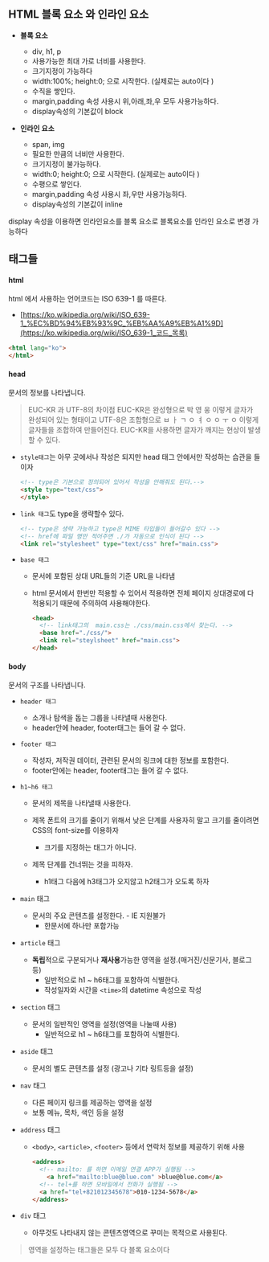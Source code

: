 ## HTML 블록 요소 와 인라인 요소

- **블록 요소**
  - div, h1, p
  - 사용가능한 최대 가로 너비를 사용한다. 
  - 크기지정이 가능하다
  - width:100%; height:0; 으로 시작한다. (실제로는 auto이다 )
  - 수직을 쌓인다.
  - margin,padding 속성 사용시 위,아래,좌,우 모두 사용가능하다.
  - display속성의 기본값이 block
  
- **인라인 요소**
  - span, img
  - 필요한 만큼의 너비만 사용한다.
  - 크기지정이 불가능하다.
  - width:0; height:0; 으로 시작한다. (실제로는 auto이다 )
  - 수평으로 쌓인다.
  - margin,padding 속성 사용시 좌,우만 사용가능하다.
  - display속성의 기본값이 inline

display 속성을 이용하면 인라인요소를 블록 요소로 블록요소를 인라인 요소로 변경 가능하다 

## 태그들 
#### html

html 에서 사용하는 언어코드는 ISO 639-1 를 따른다. 

- [https://ko.wikipedia.org/wiki/ISO_639-1_%EC%BD%94%EB%93%9C_%EB%AA%A9%EB%A1%9D](https://ko.wikipedia.org/wiki/ISO_639-1_코드_목록)
```html
<html lang="ko">
</html>
```

#### head
문서의 정보를 나타냅니다.

> EUC-KR 과 UTF-8의 차이점
> EUC-KR은 완성형으로 박 영 웅 이렇게 글자가 완성되어 있는 형태이고 UTF-8은 조합형으로 ㅂ ㅏ ㄱ ㅇ ㅕ ㅇ ㅇ ㅜ ㅇ 이렇게 글자들을 조합하여 만들어진다. EUC-KR을 사용하면 글자가 깨지는 현상이 발생할 수 있다.

* `style태그`는 아무 곳에서나 작성은 되지만 head 태그 안에서만 작성하는 습관을 들이자 

  ```html
  <!-- type은 기본으로 정의되어 있어서 작성을 안해줘도 된다.-->
  <style type="text/css">
  </style>
  ```

* `link 태그`도 type을 생략할수 있다. 

  ```html
  <!-- type은 생략 가능하고 type은 MIME 타입들이 들어갈수 있다 -->
  <!-- href에 파일 명만 적어주면 ./가 자동으로 인식이 된다 -->
  <link rel="stylesheet" type="text/css" href="main.css">
  ```

* `base 태그`

  * 문서에 포함된 상대 URL들의 기준 URL을 나타냄

  * html 문서에서 한번만 적용할 수 있어서 적용하면 전체 페이지 상대경로에 다 적용되기 때문에 주의하여 사용해야한다.

    ```html
    <head>
      <!-- link태그의  main.css는 ./css/main.css에서 찾는다. -->
      <base href="./css/">
      <link rel="steylsheet" href="main.css">
    </head>
    ```

#### body
문서의 구조를 나타냅니다.

- `header 태그 `

  - 소개나 탐색을 돕는 그룹을 나타낼때 사용한다.
  - header안에 header, footer태그는 들어 갈 수 없다.

- `footer 태그`

  - 작성자, 저작권 데이터, 관련된 문서의 링크에 대한 정보를 포함한다.
  - footer안에는 header, footer태그는 들어 갈 수 없다. 

- `h1~h6 태그`

  - 문서의 제목을 나타낼때 사용한다. 

  - 제목 폰트의 크기를 줄이기 위해서 낮은 단계를 사용자히 말고 크기를 줄이려면 CSS의 font-size를 이용하자

    - 크기를 지정하는 태그가 아니다.

  - 제목 단계를 건너뛰는 것을 피하자.

    - h1태그 다음에 h3태그가 오지않고 h2태그가 오도록 하자 

- `main` 태그

  - 문서의 주요 콘텐츠를 설정한다.
		- IE 지원불가
    - 한문서에 하나만 포함가능

- `article` 태그

  - **독립**적으로 구분되거나 **재사용**가능한 영역을 설정.(매거진/신문기사, 블로그 등)
    - 일반적으로 h1 ~ h6태그를 포함하여 식별한다.
    - 작성일자와 시간을 `<time>`의 datetime 속성으로 작성

- `section` 태그

  - 문서의 일반적인 영역을 설정(영역을 나눌때 사용)
    - 일반적으로 h1 ~ h6태그를 포함하여 식별한다.

- `aside` 태그 

  - 문서의 별도 콘텐츠를 설정 (광고나 기타 링트등을 설정)

- `nav` 태그

  -  다른 페이지 링크를 제공하는 영역을 설정
    - 보통 메뉴, 목차, 색인 등을 설정 

- `address` 태그

  - `<body>`, `<article>`, `<footer>` 등에서 연락처 정보를 제공하기 위해 사용

    ```html
    <address>
      <!-- mailto: 를 하면 이메일 연결 APP가 실행됨 -->
    	<a href="mailto:blue@blue.com" >blue@blue.com</a>
      <!-- tel+를 하면 모바일에서 전화가 실행됨 -->
      <a href="tel+821012345678">010-1234-5678</a>
    </address>
    ```

- `div` 태그

  - 아무것도 나타내지 않는 콘텐츠영역으로 꾸미는 목적으로 사용된다. 

> 영역을 설정하는 태그들은 모두 다 블록 요소이다 



  

  

  

​    

​    

​    

​    

​    

​    

​    







